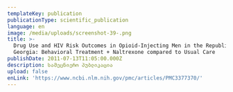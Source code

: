 ```yaml
---
templateKey: publication
publicationType: scientific_publication
language: en
image: /media/uploads/screenshot-39-.png
title: >-
  Drug Use and HIV Risk Outcomes in Opioid-Injecting Men in the Republic of
  Georgia: Behavioral Treatment + Naltrexone compared to Usual Care
publishDate: 2011-07-13T11:05:00.000Z
description: სამეცნიერო პუბლიკაცია
upload: false
enLink: 'https://www.ncbi.nlm.nih.gov/pmc/articles/PMC3377370/'
---
```


